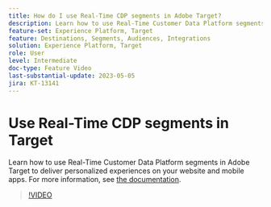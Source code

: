 ```yaml
---
title: How do I use Real-Time CDP segments in Adobe Target?
description: Learn how to use Real-Time Customer Data Platform segments in Adobe Target to deliver personalized experiences on your website and mobile apps.
feature-set: Experience Platform, Target
feature: Destinations, Segments, Audiences, Integrations
solution: Experience Platform, Target
role: User
level: Intermediate
doc-type: Feature Video
last-substantial-update: 2023-05-05
jira: KT-13141
---
```


# Use Real-Time CDP segments in Target

Learn how to use Real-Time Customer Data Platform segments in Adobe Target to deliver personalized experiences on your website and mobile apps. For more information, see [the documentation](https://experienceleague.adobe.com/docs/target/using/integrate/integrating-with-rtcdp.html).

>[!VIDEO](https://video.tv.adobe.com/v/3419149/?learn=on)
